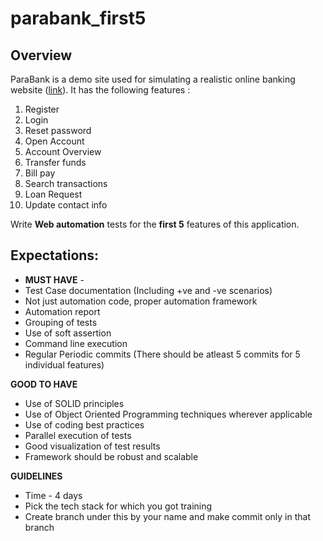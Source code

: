 # parabank_first5
Overview
-
ParaBank is a demo site used for simulating a realistic online banking website ([link](https://parabank.parasoft.com/parabank/index.htm)). It has the following features : 
1. Register
2. Login
3. Reset password
4. Open Account
5. Account Overview
6. Transfer funds
7. Bill pay
8. Search transactions
9. Loan Request
10. Update contact info
 
Write **Web automation** tests for the **first 5** features of this application.

Expectations:
-
- **MUST HAVE** -
- Test Case documentation (Including +ve and -ve scenarios)
- Not just automation code, proper automation framework
- Automation report
- Grouping of tests
- Use of soft assertion
- Command line execution
- Regular Periodic commits (There should be atleast 5 commits for 5 individual features)

**GOOD TO HAVE**
- Use of SOLID principles
- Use of Object Oriented Programming techniques wherever applicable
- Use of coding best practices
- Parallel execution of tests
- Good visualization of test results
- Framework should be robust and scalable
  
**GUIDELINES**
- Time - 4 days
- Pick the tech stack for which you got training
- Create branch under this by your name and make commit only in that branch

